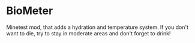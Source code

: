 # BioMeter
Minetest mod, that adds a hydration and temperature system. If you don't want to die, try to stay in moderate areas and don't forget to drink!
